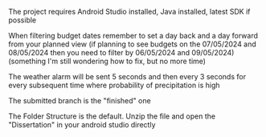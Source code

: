 The project requires Android Studio installed, Java installed, latest SDK if possible

When filtering budget dates remember to set a day back and a day forward from your planned view 
(if planning to see budgets on the 07/05/2024 and 08/05/2024 then you need to filter by 06/05/2024 and 09/05/2024)
(something I'm still wondering how to fix, but no more time)

The weather alarm will be sent 5 seconds and then every 3 seconds for every subsequent time where probability of 
precipitation is high

The submitted branch is the "finished" one

The Folder Structure is the default. Unzip the file and open the "Dissertation" in your android studio directly
